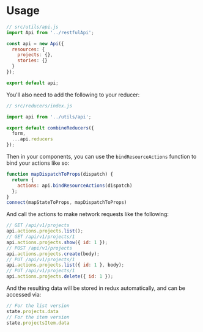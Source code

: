 # Usage

```js
// src/utils/api.js
import Api from '../restfulApi';

const api = new Api({
  resources: {
    projects: {},
    stories: {}
  }
});

export default api;
```

You'll also need to add the following to your reducer:

```js
// src/reducers/index.js

import api from '../utils/api';

export default combineReducers({
  form,
  ...api.reducers
});

```

Then in your components, you can use the `bindResourceActions` function to bind your actions like so:

```js
function mapDispatchToProps(dispatch) {
  return {
    actions: api.bindResourceActions(dispatch)
  };
}
connect(mapStateToProps, mapDispatchToProps)
```

And call the actions to make network requests like the following:

```js
// GET /api/v1/projects
api.actions.projects.list();
// GET /api/v1/projects/1
api.actions.projects.show({ id: 1 });
// POST /api/v1/projects
api.actions.projects.create(body);
// PUT /api/v1/projects/1
api.actions.projects.list({ id: 1 }, body);
// PUT /api/v1/projects/1
api.actions.projects.delete({ id: 1 });
```

And the resulting data will be stored in redux automatically, and can be accessed via:

```js
// For the list version
state.projects.data
// For the item version
state.projectsItem.data
```
